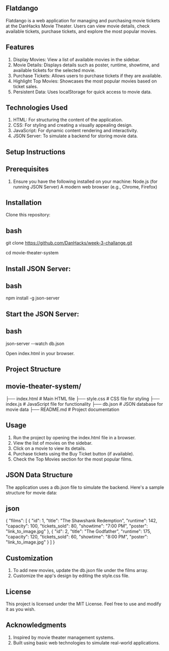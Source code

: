## Flatdango
Flatdango is a web application for managing and purchasing movie tickets at the DanHacks Movie Theater. Users can view movie details, check available tickets, purchase tickets, and explore the most popular movies.
## Features
1. Display Movies: View a list of available movies in the sidebar.
2. Movie Details: Displays details such as poster, runtime, showtime, and available tickets for the selected movie.
3. Purchase Tickets: Allows users to purchase tickets if they are available.
4. Highlight Top Movies: Showcases the most popular movies based on ticket sales.
5. Persistent Data: Uses localStorage for quick access to movie data.
## Technologies Used
1. HTML: For structuring the content of the application.
2. CSS: For styling and creating a visually appealing design.
3. JavaScript: For dynamic content rendering and interactivity.
4. JSON Server: To simulate a backend for storing movie data.
## Setup Instructions
## Prerequisites
1. Ensure you have the following installed on your machine:
        Node.js (for running JSON Server)
        A modern web browser (e.g., Chrome, Firefox)
## Installation
Clone this repository: 
## bash
git clone https://github.com/DanHacks/week-3-challange.git

cd movie-theater-system

## Install JSON Server:
## bash
npm install -g json-server

## Start the JSON Server:
## bash
json-server --watch db.json

Open index.html in your browser.

## Project Structure
## movie-theater-system/
├── index.html        # Main HTML file
├── style.css         # CSS file for styling
├── index.js          # JavaScript file for functionality
├── db.json           # JSON database for movie data
├── README.md         # Project documentation

## Usage
1. Run the project by opening the index.html file in a browser.
2. View the list of movies on the sidebar.
3. Click on a movie to view its details.
4. Purchase tickets using the Buy Ticket button (if available).
5. Check the Top Movies section for the most popular films.

## JSON Data Structure
The application uses a db.json file to simulate the backend. Here's a sample structure for movie data:

## json
{
  "films": [
    {
      "id": 1,
      "title": "The Shawshank Redemption",
      "runtime": 142,
      "capacity": 100,
      "tickets_sold": 80,
      "showtime": "7:00 PM",
      "poster": "link_to_image.jpg"
    },
    {
      "id": 2,
      "title": "The Godfather",
      "runtime": 175,
      "capacity": 120,
      "tickets_sold": 60,
      "showtime": "8:00 PM",
      "poster": "link_to_image.jpg"
    }
  ]
}
## Customization
1. To add new movies, update the db.json file under the films array.
2. Customize the app's design by editing the style.css file.
## License
This project is licensed under the MIT License. Feel free to use and modify it as you wish.

## Acknowledgments
1. Inspired by movie theater management systems.
2. Built using basic web technologies to simulate real-world applications.